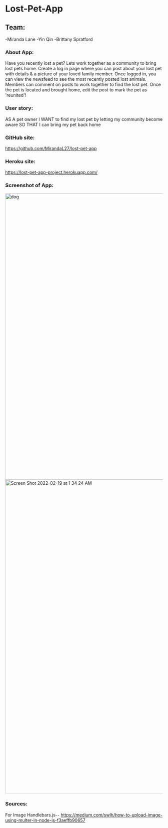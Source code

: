 # Lost-Pet-App

## Team:
-Miranda Lane
-Yin Qin
-Brittany Spratford

### About App:
Have you recently lost a pet? Lets work together as a community to bring lost pets home. Create a log in page where you can post about your lost pet with details & a picture of your loved family member. Once logged in, you can view the newsfeed to see the most recently posted lost animals. Members can comment on posts to work together to find the lost pet. Once the pet is located and brought home, edit the post to mark the pet as 'reunited'!

### User story:
AS A pet owner
I WANT to find my lost pet by letting my community become aware
SO THAT I can bring my pet back home

### GitHub site:
https://github.com/MirandaL27/lost-pet-app

### Heroku site:
https://lost-pet-app-project.herokuapp.com/

### Screenshot of App:

<img width="913" alt="dog" src="https://user-images.githubusercontent.com/92074903/154793387-39b08dbf-425e-4b08-bebc-f7e48418f4f4.png">


<img width="1000" alt="Screen Shot 2022-02-19 at 1 34 24 AM" src="https://user-images.githubusercontent.com/92074903/154793437-d69827d9-583b-4a79-a528-e2c8238caaa2.png">

### Sources:
For Image Handlebars.js--
https://medium.com/swlh/how-to-upload-image-using-multer-in-node-js-f3aeffb90657
